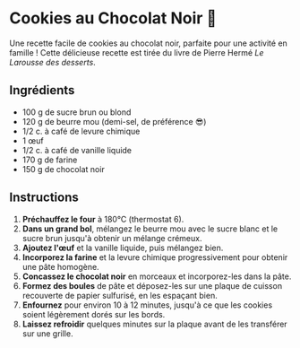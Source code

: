 # Cookies au Chocolat Noir 🍪

Une recette facile de cookies au chocolat noir, parfaite pour une activité en famille ! Cette délicieuse recette est tirée du livre de Pierre Hermé *Le Larousse des desserts*.

## Ingrédients

- 100 g de sucre brun ou blond
- 120 g de beurre mou (demi-sel, de préférence 😎)
- 1/2 c. à café de levure chimique
- 1 œuf
- 1/2 c. à café de vanille liquide
- 170 g de farine
- 150 g de chocolat noir

## Instructions

1. **Préchauffez le four** à 180°C (thermostat 6).
2. **Dans un grand bol**, mélangez le beurre mou avec le sucre blanc et le sucre brun jusqu'à obtenir un mélange crémeux.
3. **Ajoutez l'œuf** et la vanille liquide, puis mélangez bien.
4. **Incorporez la farine** et la levure chimique progressivement pour obtenir une pâte homogène.
5. **Concassez le chocolat noir** en morceaux et incorporez-les dans la pâte.
6. **Formez des boules** de pâte et déposez-les sur une plaque de cuisson recouverte de papier sulfurisé, en les espaçant bien.
7. **Enfournez** pour environ 10 à 12 minutes, jusqu'à ce que les cookies soient légèrement dorés sur les bords.
8. **Laissez refroidir** quelques minutes sur la plaque avant de les transférer sur une grille.